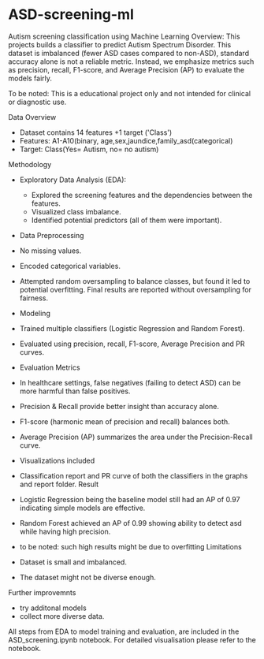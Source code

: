 # ASD-screening-ml
Autism screening classification using Machine Learning
Overview:
This projects builds a classifier to predict Autism Spectrum Disorder. This dataset is imbalanced (fewer ASD cases compared to non-ASD), standard accuracy alone is not a reliable metric. Instead, we emphasize metrics such as precision, recall, F1-score, and Average Precision (AP) to evaluate the models fairly.

To be noted: This is a educational project only and not intended for clinical or diagnostic use.

Data Overview
- Dataset contains 14 features +1 target ('Class')
- Features: A1-A10(binary, age,sex,jaundice,family_asd(categorical)
- Target: Class(Yes= Autism, no= no autism)

Methodology
- Exploratory Data Analysis (EDA):
  - Explored the screening features and the dependencies between the features.
  - Visualized class imbalance.
  - Identified potential predictors (all of them were important).

- Data Preprocessing
 - No missing values.
 - Encoded categorical variables.
 - Attempted random oversampling to balance classes, but found it led to potential overfitting. Final results are reported without oversampling for fairness.

- Modeling
 - Trained multiple classifiers (Logistic Regression and Random Forest).
 - Evaluated using precision, recall, F1-score, Average Precision and PR curves.

- Evaluation Metrics
 - In healthcare settings, false negatives (failing to detect ASD) can be more harmful than false positives.
 - Precision & Recall provide better insight than accuracy alone.
 - F1-score (harmonic mean of precision and recall) balances both.
 - Average Precision (AP) summarizes the area under the Precision-Recall curve.
 - Visualizations included
 - Classification report and PR curve of both the classifiers in the graphs and report folder.
Result
 - Logistic Regression being the baseline model still had an AP of 0.97 indicating simple models are effective.
 - Random Forest achieved an AP of 0.99 showing ability to detect asd while having high precision.
 - to be noted: such high results might be due to overfitting
Limitations
 - Dataset is small and imbalanced.
 - The dataset might not be diverse enough.

Further improvemnts
 - try additonal models 
 - collect more diverse data.

All steps from EDA to model training and evaluation, are included in the ASD_screening.ipynb notebook.
For detailed visualisation please refer to the notebook.
